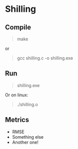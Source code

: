 # Shilling

## Compile
> make

or

> gcc shilling.c -o shilling.exe

## Run
> shilling.exe

Or on linux:
> ./shilling.o

## Metrics
 - RMSE
 - Something else
 - Another one!